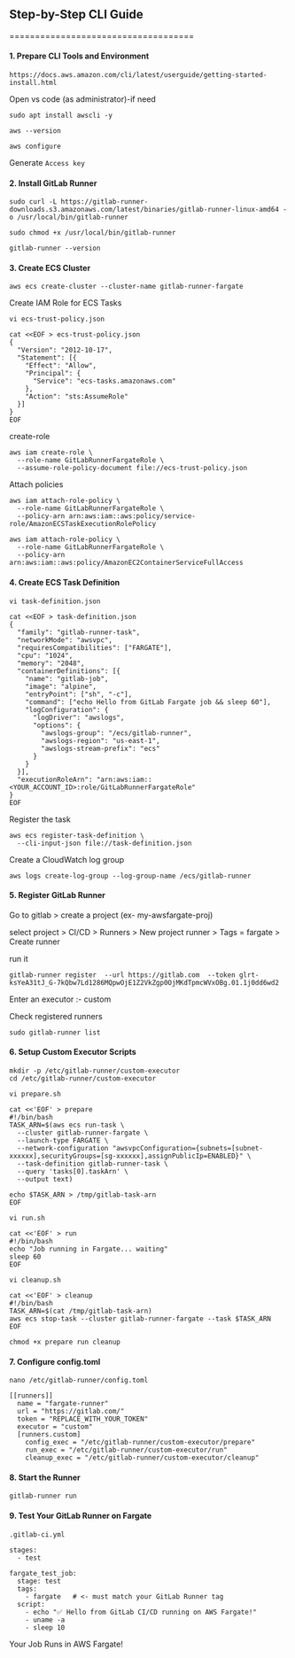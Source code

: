 ## Step-by-Step CLI Guide
====================================

#### 1. Prepare CLI Tools and Environment

`https://docs.aws.amazon.com/cli/latest/userguide/getting-started-install.html`

Open vs code (as administrator)-if need

```
sudo apt install awscli -y
```

```
aws --version
```

```
aws configure
```

Generate  `Access key`

#### 2. Install GitLab Runner

```
sudo curl -L https://gitlab-runner-downloads.s3.amazonaws.com/latest/binaries/gitlab-runner-linux-amd64 -o /usr/local/bin/gitlab-runner

```


```
sudo chmod +x /usr/local/bin/gitlab-runner
```

```
gitlab-runner --version
```

#### 3. Create ECS Cluster


```
aws ecs create-cluster --cluster-name gitlab-runner-fargate
```

Create IAM Role for ECS Tasks

`vi ecs-trust-policy.json`

```
cat <<EOF > ecs-trust-policy.json
{
  "Version": "2012-10-17",
  "Statement": [{
    "Effect": "Allow",
    "Principal": {
      "Service": "ecs-tasks.amazonaws.com"
    },
    "Action": "sts:AssumeRole"
  }]
}
EOF
```


create-role

```
aws iam create-role \
  --role-name GitLabRunnerFargateRole \
  --assume-role-policy-document file://ecs-trust-policy.json
```



Attach policies

```
aws iam attach-role-policy \
  --role-name GitLabRunnerFargateRole \
  --policy-arn arn:aws:iam::aws:policy/service-role/AmazonECSTaskExecutionRolePolicy

aws iam attach-role-policy \
  --role-name GitLabRunnerFargateRole \
  --policy-arn arn:aws:iam::aws:policy/AmazonEC2ContainerServiceFullAccess
```

#### 4. Create ECS Task Definition

`vi task-definition.json`

```
cat <<EOF > task-definition.json
{
  "family": "gitlab-runner-task",
  "networkMode": "awsvpc",
  "requiresCompatibilities": ["FARGATE"],
  "cpu": "1024",
  "memory": "2048",
  "containerDefinitions": [{
    "name": "gitlab-job",
    "image": "alpine",
    "entryPoint": ["sh", "-c"],
    "command": ["echo Hello from GitLab Fargate job && sleep 60"],
    "logConfiguration": {
      "logDriver": "awslogs",
      "options": {
        "awslogs-group": "/ecs/gitlab-runner",
        "awslogs-region": "us-east-1",
        "awslogs-stream-prefix": "ecs"
      }
    }
  }],
  "executionRoleArn": "arn:aws:iam::<YOUR_ACCOUNT_ID>:role/GitLabRunnerFargateRole"
}
EOF
```

Register the task

```
aws ecs register-task-definition \
  --cli-input-json file://task-definition.json
```

Create a CloudWatch log group

```
aws logs create-log-group --log-group-name /ecs/gitlab-runner
```

#### 5. Register GitLab Runner

Go to gitlab  > create a project (ex- my-awsfargate-proj)

select project > CI/CD > Runners > New project runner  >  Tags = fargate   >  Create runner

run it

```
gitlab-runner register  --url https://gitlab.com  --token glrt-ksYeA31tJ_G-7kQbw7Ld1286MQpwOjE1Z2VkZgp0OjMKdTpmcWVxOBg.01.1j0dd6wd2
```

Enter an executor :- custom

Check registered runners

```
sudo gitlab-runner list
```

#### 6. Setup Custom Executor Scripts

```
mkdir -p /etc/gitlab-runner/custom-executor
cd /etc/gitlab-runner/custom-executor
```

`vi prepare.sh`

```
cat <<'EOF' > prepare
#!/bin/bash
TASK_ARN=$(aws ecs run-task \
  --cluster gitlab-runner-fargate \
  --launch-type FARGATE \
  --network-configuration "awsvpcConfiguration={subnets=[subnet-xxxxxx],securityGroups=[sg-xxxxxx],assignPublicIp=ENABLED}" \
  --task-definition gitlab-runner-task \
  --query 'tasks[0].taskArn' \
  --output text)

echo $TASK_ARN > /tmp/gitlab-task-arn
EOF
```

`vi run.sh`

```
cat <<'EOF' > run
#!/bin/bash
echo "Job running in Fargate... waiting"
sleep 60
EOF
```


`vi cleanup.sh`

```
cat <<'EOF' > cleanup
#!/bin/bash
TASK_ARN=$(cat /tmp/gitlab-task-arn)
aws ecs stop-task --cluster gitlab-runner-fargate --task $TASK_ARN
EOF
```

```
chmod +x prepare run cleanup
```

#### 7. Configure config.toml

```
nano /etc/gitlab-runner/config.toml
```


```
[[runners]]
  name = "fargate-runner"
  url = "https://gitlab.com/"
  token = "REPLACE_WITH_YOUR_TOKEN"
  executor = "custom"
  [runners.custom]
    config_exec = "/etc/gitlab-runner/custom-executor/prepare"
    run_exec = "/etc/gitlab-runner/custom-executor/run"
    cleanup_exec = "/etc/gitlab-runner/custom-executor/cleanup"
```


#### 8. Start the Runner

```
gitlab-runner run
```


#### 9. Test Your GitLab Runner on Fargate



`.gitlab-ci.yml`


```
stages:
  - test

fargate_test_job:
  stage: test
  tags:
    - fargate   # <- must match your GitLab Runner tag
  script:
    - echo "✅ Hello from GitLab CI/CD running on AWS Fargate!"
    - uname -a
    - sleep 10
```

Your Job Runs in AWS Fargate!
